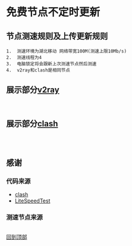 # 免费节点不定时更新
 
## 节点测速规则及上传更新规则

```
1.  测速环境为湖北移动 网络带宽100M(测速上限10Mb/s)
2.  测速线程为4
3.  电脑锁定将会跟新上次测速节点然后测速
4.  v2ray和clash是相同节点 
```

## 展示部分[v2ray](https://github.com/sanzhang007/node_free/blob/main/v2ray.txt)

```


```

## 展示部分[clash](https://github.com/sanzhang007/node_free/blob/main/clash.yaml)

```



```


## 感谢
### 代码来源
- [clash](https://github.com/Dreamacro/clash)
- [LiteSpeedTest](https://github.com/xxf098/LiteSpeedTest) 


### 测速节点来源
```

```

[回到顶部](#readme)